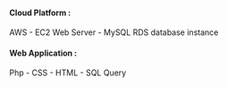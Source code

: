 #### Cloud Platform : 
AWS - EC2 Web Server - MySQL RDS database instance 
 
 #### Web Application : 
 Php - CSS - HTML - SQL Query
